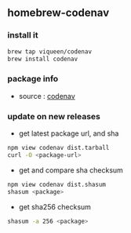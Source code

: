 ## homebrew-codenav

### install it

```bash
brew tap viqueen/codenav
brew install codenav
```

### package info

* source : [codenav](https://github.com/viqueen/codenav)


### update on new releases

* get latest package url, and sha
```bash
npm view codenav dist.tarball
curl -O <package-url>
```

* get and compare sha checksum
```bash
npm view codenav dist.shasum
shasum <package>
```

* get sha256 checksum
```bash
shasum -a 256 <package>
```
